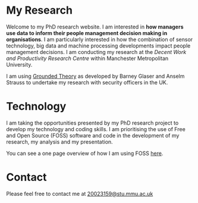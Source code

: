 # My Research

Welcome to my PhD research website. I am interested in **how managers use data to inform their people management decision making in organisations**. I am particularly interested in how the combination of sensor technology, big data and machine processing developments impact people management decisions. I am conducting my research at the *Decent Work and Productivity Research Centre* within Manchester Metropolitan University.

I am using [Grounded Theory](http://www.groundedtheory.com/) as developed by Barney Glaser and Anselm Strauss to undertake my research with security officers in the UK. 

# Technology

I am taking the opportunities presented by my PhD research project to develop my technology and coding skills. I am prioritising the use of Free and Open Source (FOSS) software and code in the development of my research, my analysis and my presentation.

You can see a one page overview of how I am using FOSS [here](my_academic_workflow.pdf).

# Contact

Please feel free to contact me at [20023159@stu.mmu.ac.uk](mailto:20023159@stu.mmu.ac.uk)

